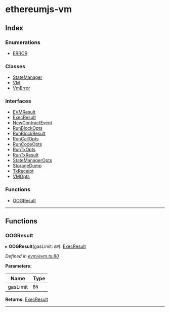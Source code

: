 
#  ethereumjs-vm

## Index

### Enumerations

* [ERROR](enums/error.md)

### Classes

* [StateManager](classes/statemanager.md)
* [VM](classes/vm.md)
* [VmError](classes/vmerror.md)

### Interfaces

* [EVMResult](interfaces/evmresult.md)
* [ExecResult](interfaces/execresult.md)
* [NewContractEvent](interfaces/newcontractevent.md)
* [RunBlockOpts](interfaces/runblockopts.md)
* [RunBlockResult](interfaces/runblockresult.md)
* [RunCallOpts](interfaces/runcallopts.md)
* [RunCodeOpts](interfaces/runcodeopts.md)
* [RunTxOpts](interfaces/runtxopts.md)
* [RunTxResult](interfaces/runtxresult.md)
* [StateManagerOpts](interfaces/statemanageropts.md)
* [StorageDump](interfaces/storagedump.md)
* [TxReceipt](interfaces/txreceipt.md)
* [VMOpts](interfaces/vmopts.md)

### Functions

* [OOGResult](#oogresult)

---

## Functions

<a id="oogresult"></a>

###  OOGResult

▸ **OOGResult**(gasLimit: *`BN`*): [ExecResult](interfaces/execresult.md)

*Defined in [evm/evm.ts:80](https://github.com/ethereumjs/ethereumjs-vm/blob/2347a51/packages/vm/lib/evm/evm.ts#L80)*

**Parameters:**

| Name | Type |
| ------ | ------ |
| gasLimit | `BN` |

**Returns:** [ExecResult](interfaces/execresult.md)

___

